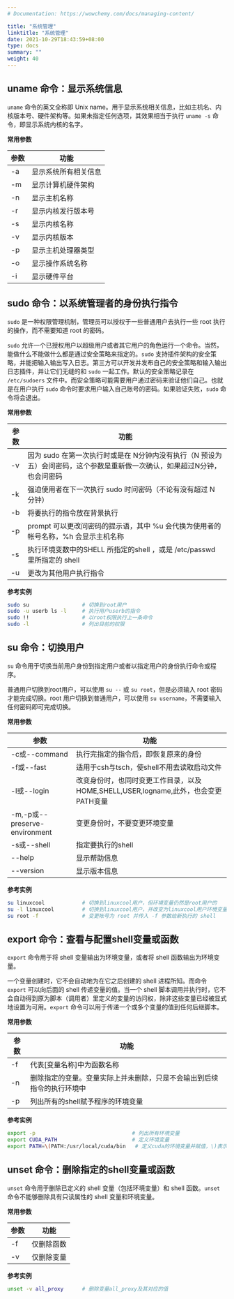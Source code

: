 ```yaml
---
# Documentation: https://wowchemy.com/docs/managing-content/

title: "系统管理"
linktitle: "系统管理"
date: 2021-10-29T18:43:59+08:00
type: docs
summary: ""
weight: 40
---
```


<!--more-->

## uname 命令：显示系统信息

`uname` 命令的英文全称即 Unix name。用于显示系统相关信息，比如主机名、内核版本号、硬件架构等。如果未指定任何选项，其效果相当于执行 `uname -s` 命令，即显示系统内核的名字。

**常用参数**

| 参数 | 功能                 |
| ---- | -------------------- |
| -a   | 显示系统所有相关信息 |
| -m   | 显示计算机硬件架构   |
| -n   | 显示主机名称         |
| -r   | 显示内核发行版本号   |
| -s   | 显示内核名称         |
| -v   | 显示内核版本         |
| -p   | 显示主机处理器类型   |
| -o   | 显示操作系统名称     |
| -i   | 显示硬件平台         |

## sudo 命令：以系统管理者的身份执行指令

`sudo` 是一种权限管理机制，管理员可以授权于一些普通用户去执行一些 root 执行的操作，而不需要知道 root 的密码。 

`sudo` 允许一个已授权用户以超级用户或者其它用户的角色运行一个命令。当然，能做什么不能做什么都是通过安全策略来指定的。`sudo` 支持插件架构的安全策略，并能把输入输出写入日志。第三方可以开发并发布自己的安全策略和输入输出日志插件，并让它们无缝的和 `sudo` 一起工作。默认的安全策略记录在 `/etc/sudoers` 文件中。而安全策略可能需要用户通过密码来验证他们自己。也就是在用户执行 `sudo` 命令时要求用户输入自己账号的密码。如果验证失败，`sudo` 命令将会退出。

**常用参数**

| 参数 | 功能                                                         |
| ---- | ------------------------------------------------------------ |
| -v   | 因为 sudo 在第一次执行时或是在 N分钟内没有执行（N 预设为五）会问密码，这个参数是重新做一次确认，如果超过N分钟，也会问密码 |
| -k   | 强迫使用者在下一次执行 sudo 时问密码（不论有没有超过 N 分钟） |
| -b   | 将要执行的指令放在背景执行                                   |
| -p   | prompt 可以更改问密码的提示语，其中 %u 会代换为使用者的帐号名称，%h 会显示主机名称 |
| -s   | 执行环境变数中的SHELL 所指定的shell ，或是 /etc/passwd 里所指定的 shell |
| -u   | 更改为其他用户执行指令                                       |

**参考实例**

```bash
sudo su                 # 切换到root用户
sudo -u userb ls -l     # 执行用户userb的指令
sudo !!                 # 以root权限执行上一条命令
sudo -l                 # 列出目前的权限
```

## su 命令：切换用户

`su` 命令用于切换当前用户身份到指定用户或者以指定用户的身份执行命令或程序。 

普通用户切换到root用户，可以使用 `su --` 或 `su root`，但是必须输入 root 密码才能完成切换。root 用户切换到普通用户，可以使用 `su username`，不需要输入任何密码即可完成切换。

**常用参数**

| 参数                          | 功能                                                         |
| ----------------------------- | ------------------------------------------------------------ |
| -c或--command                 | 执行完指定的指令后，即恢复原来的身份                         |
| -f或--fast                    | 适用于csh与tsch，使shell不用去读取启动文件                   |
| -l或--login                   | 改变身份时，也同时变更工作目录，以及HOME,SHELL,USER,logname,此外，也会变更PATH变量 |
| -m,-p或--preserve-environment | 变更身份时，不要变更环境变量                                 |
| -s或--shell                   | 指定要执行的shell                                            |
| --help                        | 显示帮助信息                                                 |
| --version                     | 显示版本信息                                                 |

**参考实例**

```bash
su linuxcool            # 切换到linuxcool用户，但环境变量仍然是root用户的
su -l linuxcool         # 切换到linuxcool用户，并改变为linuxcool用户环境变量
su root -f              # 变更帐号为 root 并传入 -f 参数给新执行的 shell
```

## export 命令：查看与配置shell变量或函数

`export` 命令用于将 shell 变量输出为环境变量，或者将 shell 函数输出为环境变量。

一个变量创建时，它不会自动地为在它之后创建的 shell 进程所知。而命令 `export` 可以向后面的 shell 传递变量的值。当一个 shell 脚本调用并执行时，它不会自动得到原为脚本（调用者）里定义的变量的访问权，除非这些变量已经被显式地设置为可用。`export` 命令可以用于传递一个或多个变量的值到任何后继脚本。

**常用参数**

| 参数 | 功能                                                         |
| ---- | ------------------------------------------------------------ |
| -f   | 代表[变量名称]中为函数名称                                   |
| -n   | 删除指定的变量。变量实际上并未删除，只是不会输出到后续指令的执行环境中 |
| -p   | 列出所有的shell赋予程序的环境变量                            |

**参考实例**

```bash
export -p                               # 列出所有环境变量
export CUDA_PATH                        # 定义环境变量
export PATH=\(PATH:/usr/local/cuda/bin   # 定义cuda的环境变量并赋值，\)表示引用环境变量值，:用于分隔这些值
```

## unset 命令：删除指定的shell变量或函数

`unset` 命令用于删除已定义的 shell 变量（包括环境变量）和 shell 函数。`unset` 命令不能够删除具有只读属性的 shell 变量和环境变量。

**常用参数**

| 参数 | 功能       |
| ---- | ---------- |
| -f   | 仅删除函数 |
| -v   | 仅删除变量 |

**参考实例**

```bash
unset -v all_proxy      # 删除变量all_proxy及其对应的值
```
